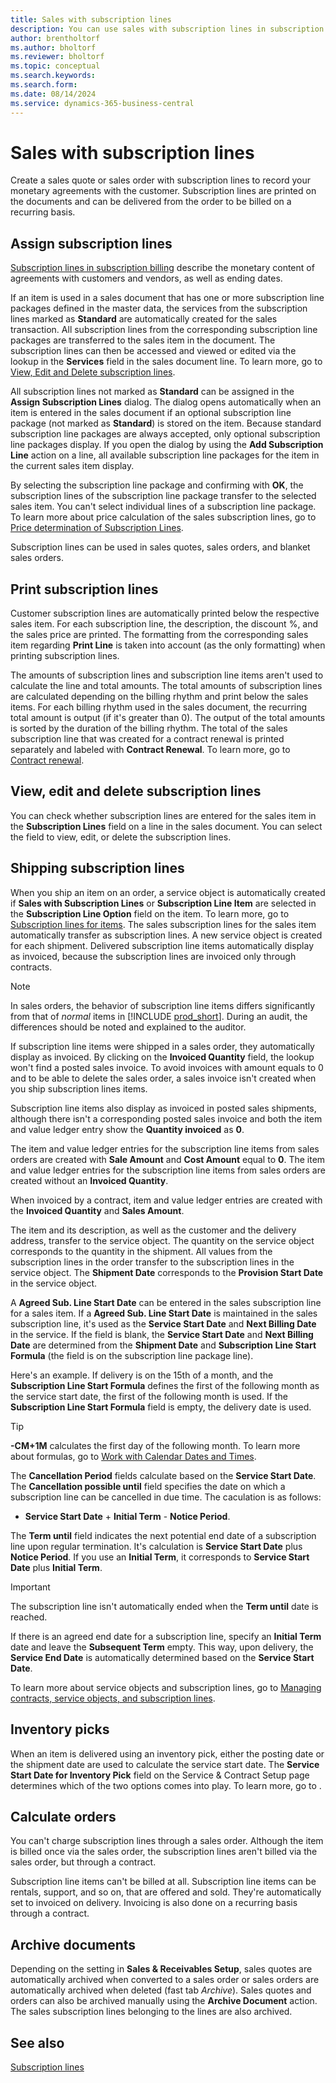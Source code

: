 ```yaml
---
title: Sales with subscription lines
description: You can use sales with subscription lines in subscription billing.
author: brentholtorf
ms.author: bholtorf
ms.reviewer: bholtorf
ms.topic: conceptual
ms.search.keywords: 
ms.search.form: 
ms.date: 08/14/2024
ms.service: dynamics-365-business-central
---
```


# Sales with subscription lines

Create a sales quote or sales order with subscription lines to record your monetary agreements with the customer. Subscription lines are printed on the documents and can be delivered from the order to be billed on a recurring basis.

## Assign subscription lines

[Subscription lines in subscription billing](../masterdata/service-commitments.md) describe the monetary content of agreements with customers and vendors, as well as ending dates.

If an item is used in a sales document that has one or more subscription line packages defined in the master data, the services from the subscription lines marked as **Standard** are automatically created for the sales transaction. All subscription lines from the corresponding subscription line packages are transferred to the sales item in the document. The subscription lines can then be accessed and viewed or edited via the lookup in the **Services** field in the sales document line. To learn more, go to [View, Edit and Delete subscription lines](#view-edit-and-delete-subscription-lines).

All subscription lines not marked as **Standard** can be assigned in the **Assign Subscription Lines** dialog. The dialog opens automatically when an item is entered in the sales document if an optional subscription line package (not marked as **Standard**) is stored on the item. Because standard subscription line packages are always accepted, only optional subscription line packages display.
If you open the dialog by using the **Add Subscription Line** action on a line, all available subscription line packages for the item in the current sales item display.

By selecting the subscription line package and confirming with **OK**, the subscription lines of the subscription line package transfer to the selected sales item. You can't select individual lines of a subscription line package. To learn more about price calculation of the sales subscription lines, go to [Price determination of Subscription Lines](price-calculation.md#price-determination-of-subscription-lines).

Subscription lines can be used in sales quotes, sales orders, and blanket sales orders.

## Print subscription lines

Customer subscription lines are automatically printed below the respective sales item. For each subscription line, the description, the discount %, and the sales price are printed. The formatting from the corresponding sales item regarding **Print Line** is taken into account (as the only formatting) when printing subscription lines.

The amounts of subscription lines and subscription line items aren't used to calculate the line and total amounts. The total amounts of subscription lines are calculated depending on the billing rhythm and print below the sales items. For each billing rhythm used in the sales document, the recurring total amount is output (if it's greater than 0). The output of the total amounts is sorted by the duration of the billing rhythm. The total of the sales subscription line that was created for a contract renewal is printed separately and labeled with **Contract Renewal**. To learn more, go to [Contract renewal](../working-with-contracts/contract-renewal.md).

## View, edit and delete subscription lines

You can check whether subscription lines are entered for the sales item in the **Subscription Lines** field on a line in the sales document. You can select the field to view, edit, or delete the subscription lines.

## Shipping subscription lines

When you ship an item on an order, a service object is automatically created if **Sales with Subscription Lines** or **Subscription Line Item** are selected in the **Subscription Line Option** field on the item. To learn more, go to [Subscription lines for items](../masterdata/items.md). The sales subscription lines for the sales item automatically transfer as subscription lines. A new service object is created for each shipment. Delivered subscription line items automatically display as invoiced, because the subscription lines are invoiced only through contracts.

> [!NOTE]
> In sales orders, the behavior of subscription line items differs significantly from that of *normal* items in [!INCLUDE [prod_short](../../includes/prod_short.md)]. During an audit, the differences should be noted and explained to the auditor.

If subscription line items were shipped in a sales order, they automatically display as invoiced. By clicking on the **Invoiced Quantity** field, the lookup won't find a posted sales invoice. To avoid invoices with amount equals to 0 and to be able to delete the sales order, a sales invoice isn't created when you ship subscription lines items.

Subscription line items also display as invoiced in posted sales shipments, although there isn't a corresponding posted sales invoice and both the item and value ledger entry show the **Quantity invoiced** as **0**.

The item and value ledger entries for the subscription line items from sales orders are created with **Sale Amount** and **Cost Amount** equal to **0**. The item and value ledger entries for the subscription line items from sales orders are created without an **Invoiced Quantity**.

When invoiced by a contract, item and value ledger entries are created with the **Invoiced Quantity** and **Sales Amount**.

The item and its description, as well as the customer and the delivery address, transfer to the service object. The quantity on the service object corresponds to the quantity in the shipment. All values from the subscription lines in the order transfer to the subscription lines in the service object. The **Shipment Date** corresponds to the **Provision Start Date** in the service object.

A **Agreed Sub. Line Start Date** can be entered in the sales subscription line for a sales item. If a **Agreed Sub. Line Start Date** is maintained in the sales subscription line, it's used as the **Service Start Date** and **Next Billing Date** in the service. If the field is blank, the **Service Start Date** and **Next Billing Date** are determined from the **Shipment Date** and **Subscription Line Start Formula** (the field is on the subscription line package line).

Here's an example. If delivery is on the 15th of a month, and the **Subscription Line Start Formula** defines the first of the following month as the service start date, the first of the following month is used. If the **Subscription Line Start Formula** field is empty, the delivery date is used.

> [!TIP]
> **-CM+1M** calculates the first day of the following month. To learn more about formulas, go to [Work with Calendar Dates and Times](../../ui-enter-date-ranges.md).

The **Cancellation Period** fields calculate based on the **Service Start Date**. The **Cancellation possible until** field specifies the date on which a subscription line can be cancelled in due time. The caculation is as follows:

* **Service Start Date** + **Initial Term** - **Notice Period**.

The **Term until** field indicates the next potential end date of a subscription line upon regular termination. It's calculation is **Service Start Date** plus **Notice Period**. If you use an **Initial Term**, it corresponds to **Service Start Date** plus **Initial Term**.

> [!IMPORTANT]
> The subscription line isn't automatically ended when the **Term until** date is reached.

If there is an agreed end date for a subscription line, specify an **Initial Term** date and leave the **Subsequent Term** empty. This way, upon delivery, the **Service End Date** is automatically determined based on the **Service Start Date**.

To learn more about service objects and subscription lines, go to [Managing contracts, service objects, and subscription lines](../working-with-contracts/contracts-services-mgmt.md).

## Inventory picks

When an item is delivered using an inventory pick, either the posting date or the shipment date are used to calculate the service start date. The **Service Start Date for Inventory Pick** field on the Service & Contract Setup page determines which of the two options comes into play. To learn more, go to .

## Calculate orders

You can't charge subscription lines through a sales order. Although the item is billed once via the sales order, the subscription lines aren't billed via the sales order, but through a contract.

Subscription line items can't be billed at all. Subscription line items can be rentals, support, and so on, that are offered and sold. They're automatically set to invoiced on delivery. Invoicing is also done on a recurring basis through a contract.

## Archive documents

Depending on the setting in **Sales & Receivables Setup**, sales quotes are automatically archived when converted to a sales order or sales orders are automatically archived when deleted (fast tab *Archive*). Sales quotes and orders can also be archived manually using the **Archive Document** action. The sales subscription lines belonging to the lines are also archived.

## See also

[Subscription lines](../masterdata/service-commitments.md)